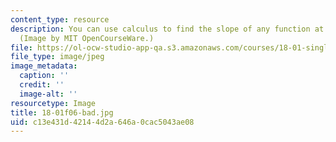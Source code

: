 ```yaml
---
content_type: resource
description: You can use calculus to find the slope of any function at a given point.
  (Image by MIT OpenCourseWare.)
file: https://ol-ocw-studio-app-qa.s3.amazonaws.com/courses/18-01-single-variable-calculus-fall-2006/c13e431d42144d2a646a0cac5043ae08_18-01f06-bad.jpg
file_type: image/jpeg
image_metadata:
  caption: ''
  credit: ''
  image-alt: ''
resourcetype: Image
title: 18-01f06-bad.jpg
uid: c13e431d-4214-4d2a-646a-0cac5043ae08
---
```

